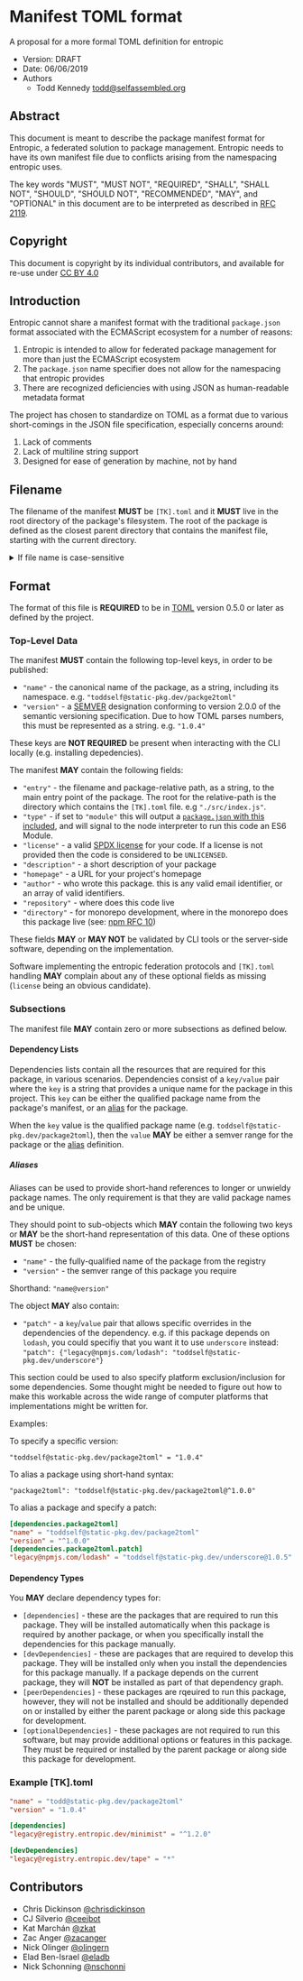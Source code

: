 # Manifest TOML format

A proposal for a more formal TOML definition for entropic

- Version: DRAFT
- Date: 06/06/2019
- Authors
  - Todd Kennedy <todd@selfassembled.org>

## Abstract

This document is meant to describe the package manifest format for Entropic,
a federated solution to package management. Entropic needs to have its own
manifest file due to conflicts arising from the namespacing entropic uses.

The key words "MUST", "MUST NOT", "REQUIRED", "SHALL", "SHALL NOT", "SHOULD",
"SHOULD NOT", "RECOMMENDED", "MAY", and "OPTIONAL" in this document are to be
interpreted as described in [RFC 2119](https://tools.ietf.org/html/rfc2119).

## Copyright

This document is copyright by its individual contributors, and available for
re-use under [CC BY 4.0](https://creativecommons.org/licenses/by/4.0/)

## Introduction

Entropic cannot share a manifest format with the traditional `package.json` format
associated with the ECMAScript ecosystem for a number of reasons:

1. Entropic is intended to allow for federated package management for more than just the ECMAScript ecosystem
1. The `package.json` name specifier does not allow for the namespacing that entropic provides
1. There are recognized deficiencies with using JSON as human-readable metadata format

The project has chosen to standardize on TOML as a format due to various short-comings in the JSON file specification, especially concerns around:

1. Lack of comments
1. Lack of multiline string support
1. Designed for ease of generation by machine, not by hand

## Filename

The filename of the manifest **MUST** be `[TK].toml` and it **MUST** live in
the root directory of the package's filesystem. The root of the package is defined
as the closest parent directory that contains the manifest file, starting with
the current directory.

<details>
<summary>If file name is case-sensitive</summary>
On case-insensitive filesystems, it **MAY** be presented as `[TK].toml` but care
should be taken to preserve case when possible.
</details>

## Format

The format of this file is **REQUIRED** to be in [TOML](https://github.com/toml-lang/toml)
version 0.5.0 or later as defined by the project.

### Top-Level Data

The manifest **MUST** contain the following top-level keys, in order to be published:

- `"name"` - the canonical name of the package, as a string, including its namespace. e.g. `"toddself@static-pkg.dev/packge2toml"`
- `"version"` - a [SEMVER](https://semver.org/) designation conforming to version 2.0.0 of the semantic versioning specification. Due to how TOML parses numbers, this must be represented as a string. e.g. `"1.0.4"`

These keys are **NOT REQUIRED** be present when interacting with the CLI locally (e.g. installing depedencies).

The manifest **MAY** contain the following fields:

- `"entry"` - the filename and package-relative path, as a string, to the main entry point of the package. The root for the relative-path is the directory which contains the `[TK].toml` file. e.g `"./src/index.js"`.
- `"type"` - if set to `"module"` this will output a [`package.json` with this included](https://nodejs.org/api/esm.html#esm_code_package_json_code_code_type_code_field), and will signal to the node interpreter to run this code an ES6 Module.
- `"license"` - a valid [SPDX license](https://spdx.org/licenses/) for your code. If a license is not provided then the code is considered to be `UNLICENSED`.
- `"description"` - a short description of your package
- `"homepage"` - a URL for your project's homepage
- `"author"` - who wrote this package. this is any valid email identifier, or an array of valid identifiers.
- `"repository"` - where does this code live
- `"directory"` - for monorepo development, where in the monorepo does this package live (see: [npm RFC 10](https://github.com/npm/rfcs/blob/latest/implemented/0010-monorepo-subdirectory-declaration.md))

These fields **MAY** or **MAY NOT** be validated by CLI tools or the server-side
software, depending on the implementation.

Software implementing the entropic federation protocols and `[TK].toml` handling **MAY** complain about any of these optional fields as missing (`license` being an obvious candidate).

### Subsections

The manifest file **MAY** contain zero or more subsections as defined below.

#### Dependency Lists

Dependencies lists contain all the resources that are required for this package, in various scenarios. Dependencies consist of a `key/value` pair where the `key` is a string that provides a unique name for the package in this project. This `key` can be either the qualified package name from the package's manifest, or an <a href="#alias">alias</a> for the package.

When the `key` value is the qualified package name (e.g. `toddself@static-pkg.dev/package2toml`), then the `value` **MAY** be either a semver range for the package or the <a href="#alias">alias</a> definition.

<a name="alias"></a>

##### Aliases

Aliases can be used to provide short-hand references to longer or unwieldy package names. The only requirement is that they are valid package names and be unique.

They should point to sub-objects which **MAY** contain the following two keys or **MAY** be the short-hand representation of this data. One of these options **MUST** be chosen:

- `"name"` - the fully-qualified name of the package from the registry
- `"version"` - the semver range of this package you require

Shorthand: `"name@version"`

The object **MAY** also contain:

- `"patch"` - a `key`/`value` pair that allows specific overrides in the dependencies of the dependency. e.g. if this package depends on `lodash`, you could specifiy that you want it to use `underscore` instead: `"patch": {"legacy@npmjs.com/lodash": "toddself@static-pkg.dev/underscore"}`

This section could be used to also specify platform exclusion/inclusion for some dependencies. Some thought might be needed to figure out how to make this workable across the wide range of computer platforms that implementations might be written for.

Examples:

To specify a specific version:

```
"toddself@static-pkg.dev/package2toml" = "1.0.4"
```

To alias a package using short-hand syntax:

```
"package2toml": "toddself@static-pkg.dev/package2toml@^1.0.0"
```

To alias a package and specify a patch:

```toml
[dependencies.package2toml]
"name" = "toddself@static-pkg.dev/package2toml"
"version" = "^1.0.0"
[dependencies.package2toml.patch]
"legacy@npmjs.com/lodash" = "toddself@static-pkg.dev/underscore@1.0.5"
```

#### Dependency Types

You **MAY** declare dependency types for:

- `[dependencies]` - these are the packages that are required to run this package. They will be installed automatically when this package is required by another package, or when you specifically install the dependencies for this package manually.
- `[devDependencies]` - these are packages that are required to develop this package. They will be installed only when you install the dependencies for this package manually. If a package depends on the current package, they will **NOT** be installed as part of that dependency graph.
- `[peerDependencies]` - these packages are rqeuired to run this package, however, they will not be installed and should be additionally depended on or installed by either the parent package or along side this package for development.
- `[optionalDependencies]` - these packages are not required to run this software, but may provide additional options or features in this package. They must be required or installed by the parent package or along side this package for development.

### Example [TK].toml

```toml
"name" = "todd@static-pkg.dev/package2toml"
"version" = "1.0.4"

[dependencies]
"legacy@registry.entropic.dev/minimist" = "^1.2.0"

[devDependencies]
"legacy@registry.entropic.dev/tape" = "*"
```

## Contributors

- Chris Dickinson [@chrisdickinson](https://github.com/chrisdickinson)
- CJ Silverio [@ceejbot](https://github.com/ceejbot)
- Kat Marchán [@zkat](https://github.com/zkat)
- Zac Anger [@zacanger](https://github.com/zacanger)
- Nick Olinger [@olingern](https://github.com/olingern)
- Elad Ben-Israel [@eladb](https://github.com/eladb)
- Nick Schonning [@nschonni](https://githuib.com/nschonni)

